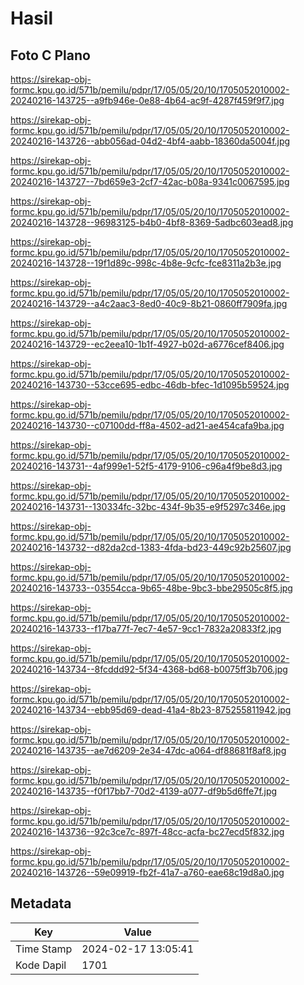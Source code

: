 # Hasil

## Foto C Plano

https://sirekap-obj-formc.kpu.go.id/571b/pemilu/pdpr/17/05/05/20/10/1705052010002-20240216-143725--a9fb946e-0e88-4b64-ac9f-4287f459f9f7.jpg

https://sirekap-obj-formc.kpu.go.id/571b/pemilu/pdpr/17/05/05/20/10/1705052010002-20240216-143726--abb056ad-04d2-4bf4-aabb-18360da5004f.jpg

https://sirekap-obj-formc.kpu.go.id/571b/pemilu/pdpr/17/05/05/20/10/1705052010002-20240216-143727--7bd659e3-2cf7-42ac-b08a-9341c0067595.jpg

https://sirekap-obj-formc.kpu.go.id/571b/pemilu/pdpr/17/05/05/20/10/1705052010002-20240216-143728--96983125-b4b0-4bf8-8369-5adbc603ead8.jpg

https://sirekap-obj-formc.kpu.go.id/571b/pemilu/pdpr/17/05/05/20/10/1705052010002-20240216-143728--19f1d89c-998c-4b8e-9cfc-fce8311a2b3e.jpg

https://sirekap-obj-formc.kpu.go.id/571b/pemilu/pdpr/17/05/05/20/10/1705052010002-20240216-143729--a4c2aac3-8ed0-40c9-8b21-0860ff7909fa.jpg

https://sirekap-obj-formc.kpu.go.id/571b/pemilu/pdpr/17/05/05/20/10/1705052010002-20240216-143729--ec2eea10-1b1f-4927-b02d-a6776cef8406.jpg

https://sirekap-obj-formc.kpu.go.id/571b/pemilu/pdpr/17/05/05/20/10/1705052010002-20240216-143730--53cce695-edbc-46db-bfec-1d1095b59524.jpg

https://sirekap-obj-formc.kpu.go.id/571b/pemilu/pdpr/17/05/05/20/10/1705052010002-20240216-143730--c07100dd-ff8a-4502-ad21-ae454cafa9ba.jpg

https://sirekap-obj-formc.kpu.go.id/571b/pemilu/pdpr/17/05/05/20/10/1705052010002-20240216-143731--4af999e1-52f5-4179-9106-c96a4f9be8d3.jpg

https://sirekap-obj-formc.kpu.go.id/571b/pemilu/pdpr/17/05/05/20/10/1705052010002-20240216-143731--130334fc-32bc-434f-9b35-e9f5297c346e.jpg

https://sirekap-obj-formc.kpu.go.id/571b/pemilu/pdpr/17/05/05/20/10/1705052010002-20240216-143732--d82da2cd-1383-4fda-bd23-449c92b25607.jpg

https://sirekap-obj-formc.kpu.go.id/571b/pemilu/pdpr/17/05/05/20/10/1705052010002-20240216-143733--03554cca-9b65-48be-9bc3-bbe29505c8f5.jpg

https://sirekap-obj-formc.kpu.go.id/571b/pemilu/pdpr/17/05/05/20/10/1705052010002-20240216-143733--f17ba77f-7ec7-4e57-9cc1-7832a20833f2.jpg

https://sirekap-obj-formc.kpu.go.id/571b/pemilu/pdpr/17/05/05/20/10/1705052010002-20240216-143734--8fcddd92-5f34-4368-bd68-b0075ff3b706.jpg

https://sirekap-obj-formc.kpu.go.id/571b/pemilu/pdpr/17/05/05/20/10/1705052010002-20240216-143734--ebb95d69-dead-41a4-8b23-875255811942.jpg

https://sirekap-obj-formc.kpu.go.id/571b/pemilu/pdpr/17/05/05/20/10/1705052010002-20240216-143735--ae7d6209-2e34-47dc-a064-df88681f8af8.jpg

https://sirekap-obj-formc.kpu.go.id/571b/pemilu/pdpr/17/05/05/20/10/1705052010002-20240216-143735--f0f17bb7-70d2-4139-a077-df9b5d6ffe7f.jpg

https://sirekap-obj-formc.kpu.go.id/571b/pemilu/pdpr/17/05/05/20/10/1705052010002-20240216-143736--92c3ce7c-897f-48cc-acfa-bc27ecd5f832.jpg

https://sirekap-obj-formc.kpu.go.id/571b/pemilu/pdpr/17/05/05/20/10/1705052010002-20240216-143726--59e09919-fb2f-41a7-a760-eae68c19d8a0.jpg


## Metadata

| Key        | Value               |
| ---------- | ------------------- |
| Time Stamp | 2024-02-17 13:05:41 |
| Kode Dapil | 1701                |



